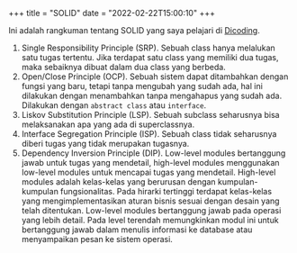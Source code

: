 +++
title = "SOLID"
date  = "2022-02-22T15:00:10"
+++

Ini adalah rangkuman tentang SOLID yang saya pelajari di [Dicoding](https://www.dicoding.com/academies/169).

1. Single Responsibility Principle (SRP). Sebuah class hanya melalukan satu tugas tertentu. Jika terdapat satu class
   yang memiliki dua tugas, maka sebaiknya dibuat dalam dua class yang berbeda.
2. Open/Close Principle (OCP). Sebuah sistem dapat ditambahkan dengan fungsi yang baru, tetapi tanpa mengubah yang sudah
   ada, hal ini dilakukan dengan menambahkan tanpa mengahapus yang sudah ada. Dilakukan dengan `abstract class` atau
   `interface`.
3. Liskov Substitution Principle (LSP). Sebuah subclass seharusnya bisa melaksanakan apa yang ada di superclassnya.
4. Interface Segregation Principle (ISP). Sebuah class tidak seharusnya diberi tugas yang tidak merupakan tugasnya.
5. Dependency Inversion Principle (DIP). Low-level modules bertanggung jawab untuk tugas yang mendetail, high-level
   modules menggunakan low-level modules untuk mencapai tugas yang mendetail. High-level modules adalah kelas-kelas yang
   berurusan dengan kumpulan-kumpulan fungsionalitas. Pada hirarki tertinggi terdapat kelas-kelas yang
   mengimplementasikan aturan bisnis sesuai dengan desain yang telah ditentukan. Low-level modules bertanggung jawab
   pada operasi yang lebih detail. Pada level terendah memungkinkan modul ini untuk bertanggung jawab dalam menulis
   informasi ke database atau menyampaikan pesan ke sistem operasi.
